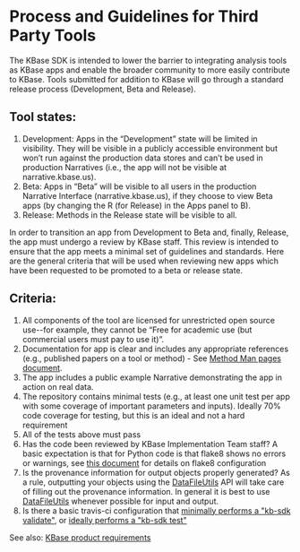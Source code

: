 # Process and Guidelines for Third Party Tools

The KBase SDK is intended to lower the barrier to integrating analysis tools as KBase apps and enable the broader community to more easily contribute to KBase. Tools submitted for addition to KBase will go through a standard release process (Development, Beta and Release).

## Tool states:
1.	Development: Apps in the “Development” state will be limited in visibility. They will be visible in a publicly accessible environment but won’t run against the production data stores and can’t be used in production Narratives (i.e., the app will not be visible at narrative.kbase.us).
2.	Beta: Apps in “Beta” will be visible to all users in the production Narrative Interface (narrative.kbase.us), if they choose to view Beta apps (by changing the R (for Release) in the Apps panel to B).
3.	Release: Methods in the Release state will be visible to all.  

In order to transition an app from Development to Beta and, finally, Release, the app must undergo a review by KBase staff. This review is intended to ensure that the app meets a minimal set of guidelines and standards. Here are the general criteria that will be used when reviewing new apps which have been requested to be promoted to a beta or release state.

## Criteria:
1.	All components of the tool are licensed for unrestricted open source use--for example, they cannot be “Free for academic use (but commercial users must pay to use it)”.
2.	Documentation for app is clear and includes any appropriate references (e.g., published papers on a tool or method) - See [Method Man pages document](Method_man_page.md).
3.	The app includes a public example Narrative demonstrating the app in action on real data.
4.	The repository contains minimal tests (e.g., at least one unit test per app with some coverage of important parameters and inputs). Ideally 70% code coverage for testing, but this is an ideal and not a hard requirement
5. All of the tests above must pass
6. Has the code been reviewed by KBase Implementation Team staff? A basic expectation is that for Python code is that flake8 shows no errors or warnings, see [this document](https://github.com/kbase/project_guides/blob/master/RecommendedEditors.md#flake8-configuration) for details on flake8 configuration
7. Is the provenance information for output objects properly generated? As a rule, outputting your objects using the [DataFileUtils](https://narrative.kbase.us/#catalog/modules/DataFileUtil) API will take care of filling out the provenance information. In general it is best to use [DataFileUtils](https://narrative.kbase.us/#catalog/modules/DataFileUtil) whenever possible for input and output.
8. Is there a basic travis-ci configuration that [minimally performs a "kb-sdk validate"](https://github.com/kbaseapps/kb_Velvet/blob/master/.travis.yml), or [ideally performs a "kb-sdk test"](https://github.com/kbaseapps/kb_ballgown/blob/master/.travis.yml)


See also: [KBase product requirements](https://github.com/kbase/roadmap/blob/master/KBase%20product%20requirements.md)
